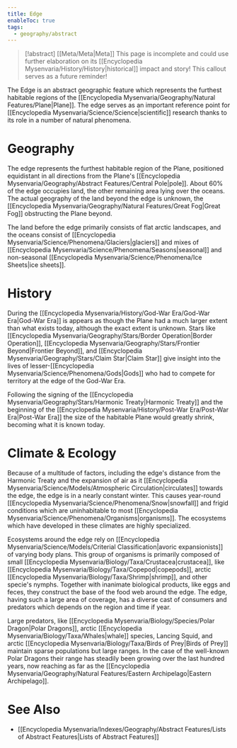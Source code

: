 ```yaml
---
title: Edge
enableToc: true
tags:
  - geography/abstract
---
```


>[!abstract] [[Meta/Meta|Meta]]
>This page is incomplete and could use further elaboration on its [[Encyclopedia Mysenvaria/History/History|historical]] impact and story! This callout serves as a future reminder!

The Edge is an abstract geographic feature which represents the furthest habitable regions of the [[Encyclopedia Mysenvaria/Geography/Natural Features/Plane|Plane]]. The edge serves as an important reference point for [[Encyclopedia Mysenvaria/Science/Science|scientific]] research thanks to its role in a number of natural phenomena.
# Geography
The edge represents the furthest habitable region of the Plane, positioned equidistant in all directions from the Plane's [[Encyclopedia Mysenvaria/Geography/Abstract Features/Central Pole|pole]]. About 60% of the edge occupies land, the other remaining area lying over the oceans. The actual geography of the land beyond the edge is unknown, the [[Encyclopedia Mysenvaria/Geography/Natural Features/Great Fog|Great Fog]] obstructing the Plane beyond.

The land before the edge primarily consists of flat arctic landscapes, and the oceans consist of [[Encyclopedia Mysenvaria/Science/Phenomena/Glaciers|glaciers]] and mixes of [[Encyclopedia Mysenvaria/Science/Phenomena/Seasons|seasonal]] and non-seasonal [[Encyclopedia Mysenvaria/Science/Phenomena/Ice Sheets|ice sheets]].
# History
During the [[Encyclopedia Mysenvaria/History/God-War Era/God-War Era|God-War Era]] is appears as though the Plane had a much larger extent than what exists today, although the exact extent is unknown. Stars like [[Encyclopedia Mysenvaria/Geography/Stars/Border Operation|Border Operation]], [[Encyclopedia Mysenvaria/Geography/Stars/Frontier Beyond|Frontier Beyond]], and [[Encyclopedia Mysenvaria/Geography/Stars/Claim Star|Claim Star]] give insight into the lives of lesser-[[Encyclopedia Mysenvaria/Science/Phenomena/Gods|Gods]] who had to compete for territory at the edge of the God-War Era.

Following the signing of the [[Encyclopedia Mysenvaria/Geography/Stars/Harmonic Treaty|Harmonic Treaty]] and the beginning of the [[Encyclopedia Mysenvaria/History/Post-War Era/Post-War Era|Post-War Era]] the size of the habitable Plane would greatly shrink, becoming what it is known today.
# Climate & Ecology
Because of a multitude of factors, including the edge's distance from the Harmonic Treaty and the expansion of air as it [[Encyclopedia Mysenvaria/Science/Models/Atmospheric Circulation|circulates]] towards the edge, the edge is in a nearly constant winter. This causes year-round [[Encyclopedia Mysenvaria/Science/Phenomena/Snow|snowfall]] and frigid conditions which are uninhabitable to most [[Encyclopedia Mysenvaria/Science/Phenomena/Organisms|organisms]]. The ecosystems which have developed in these climates are highly specialized.

Ecosystems around the edge rely on [[Encyclopedia Mysenvaria/Science/Models/Criterial Classification|avoric expansionists]] of varying body plans. This group of organisms is primarily composed of small [[Encyclopedia Mysenvaria/Biology/Taxa/Crustacea|crustacea]], like [[Encyclopedia Mysenvaria/Biology/Taxa/Copepod|copepods]], arctic [[Encyclopedia Mysenvaria/Biology/Taxa/Shrimp|shrimp]], and other specie's nymphs. Together with inanimate biological products, like eggs and feces, they construct the base of the food web around the edge. The edge, having such a large area of coverage, has a diverse cast of consumers and predators which depends on the region and time if year.

Large predators, like [[Encyclopedia Mysenvaria/Biology/Species/Polar Dragon|Polar Dragons]], arctic [[Encyclopedia Mysenvaria/Biology/Taxa/Whales|whale]] species, Lancing Squid, and arctic [[Encyclopedia Mysenvaria/Biology/Taxa/Birds of Prey|Birds of Prey]] maintain sparse populations but large ranges. In the case of the well-known Polar Dragons their range has steadily been growing over the last hundred years, now reaching as far as the [[Encyclopedia Mysenvaria/Geography/Natural Features/Eastern Archipelago|Eastern Archipelago]].
# See Also
- [[Encyclopedia Mysenvaria/Indexes/Geography/Abstract Features/Lists of Abstract Features|Lists of Abstract Features]]